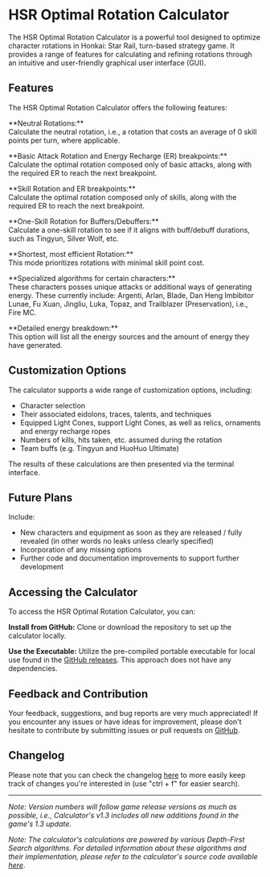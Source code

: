 # HSR Optimal Rotation Calculator

The HSR Optimal Rotation Calculator is a powerful tool designed to optimize character rotations in Honkai: Star Rail, turn-based strategy game. It provides a range of features for calculating and refining rotations through an intuitive and user-friendly graphical user interface (GUI).

## Features

The HSR Optimal Rotation Calculator offers the following features:

\*\*Neutral Rotations:\*\*  
Calculate the neutral rotation, i.e., a rotation that costs an average of 0 skill points per turn, where applicable.

\*\*Basic Attack Rotation and Energy Recharge (ER) breakpoints:\*\*  
Calculate the optimal rotation composed only of basic attacks, along with the required ER to reach the next breakpoint.

\*\*Skill Rotation and ER breakpoints:\*\*  
Calculate the optimal rotation composed only of skills, along with the required ER to reach the next breakpoint.

\*\*One-Skill Rotation for Buffers/Debuffers:\*\*  
Calculate a one-skill rotation to see if it aligns with buff/debuff durations, such as Tingyun, Silver Wolf, etc.

\*\*Shortest, most efficient Rotation:\*\*  
This mode prioritizes rotations with minimal skill point cost.

\*\*Specialized algorithms for certain characters:\*\*  
These characters posses unique attacks or additional ways of generating energy. These currently include: Argenti, Arlan, Blade, Dan Heng Imbibitor Lunae, Fu Xuan, Jingliu, Luka, Topaz, and Trailblazer (Preservation), i.e., Fire MC.

\*\*Detailed energy breakdown:\*\*  
This option will list all the energy sources and the amount of energy they have generated.

## Customization Options

The calculator supports a wide range of customization options, including:

- Character selection
- Their associated eidolons, traces, talents, and techniques
- Equipped Light Cones, support Light Cones, as well as relics, ornaments and energy recharge ropes
- Numbers of kills, hits taken, etc. assumed during the rotation
- Team buffs (e.g. Tingyun and HuoHuo Ultimate)

The results of these calculations are then presented via the terminal interface.

## Future Plans

Include:

- New characters and equipment as soon as they are released / fully revealed (in other words no leaks unless clearly specified)
- Incorporation of any missing options
- Further code and documentation improvements to support further development

## Accessing the Calculator

To access the HSR Optimal Rotation Calculator, you can:

**Install from GitHub:** Clone or download the repository to set up the calculator locally.

**Use the Executable:** Utilize the pre-compiled portable executable for local use found in the [GitHub releases](https://github.com/djordje-kalojevic/HSR-Optimal-Rotation-Calculator/releases). This approach does not have any dependencies.

## Feedback and Contribution

Your feedback, suggestions, and bug reports are very much appreciated! If you encounter any issues or have ideas for improvement, please don't hesitate to contribute by submitting issues or pull requests on [GitHub](https://github.com/djordje-kalojevic/HSR-Optimal-Rotation-Calculator/issues).

## Changelog

Please note that you can check the changelog [here](https://github.com/djordje-kalojevic/HSR-Optimal-Rotation-Calculator/tree/changelog.md) to more easily keep track of changes you're interested in (use "ctrl + f" for easier search).

---

_Note: Version numbers will follow game release versions as much as possible, i.e., Calculator's v1.3 includes all new additions found in the game's 1.3 update._

_Note: The calculator's calculations are powered by various Depth-First Search algorithms. For detailed information about these algorithms and their implementation, please refer to the calculator's source code available_ [_here_](https://github.com/djordje-kalojevic/HSR-Optimal-Rotation-Calculator/tree/master/calculation_scripts/character_algorithms).
